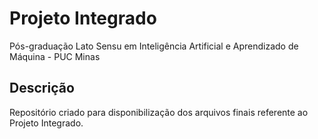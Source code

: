 # Projeto Integrado


Pós-graduação Lato Sensu em Inteligência Artificial e Aprendizado de Máquina - PUC Minas


## Descrição

Repositório criado para disponibilização dos arquivos finais referente ao Projeto Integrado.
